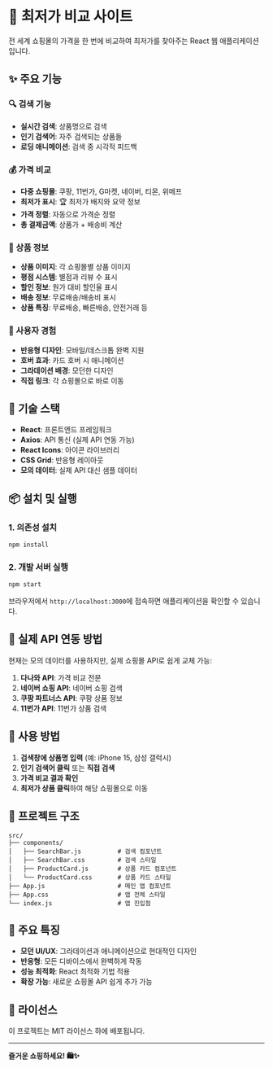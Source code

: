 # 🛒 최저가 비교 사이트

전 세계 쇼핑몰의 가격을 한 번에 비교하여 최저가를 찾아주는 React 웹 애플리케이션입니다.

## ✨ 주요 기능

### 🔍 검색 기능
- **실시간 검색**: 상품명으로 검색
- **인기 검색어**: 자주 검색되는 상품들
- **로딩 애니메이션**: 검색 중 시각적 피드백

### 💰 가격 비교
- **다중 쇼핑몰**: 쿠팡, 11번가, G마켓, 네이버, 티몬, 위메프
- **최저가 표시**: 🏆 최저가 배지와 요약 정보
- **가격 정렬**: 자동으로 가격순 정렬
- **총 결제금액**: 상품가 + 배송비 계산

### 📱 상품 정보
- **상품 이미지**: 각 쇼핑몰별 상품 이미지
- **평점 시스템**: 별점과 리뷰 수 표시
- **할인 정보**: 원가 대비 할인율 표시
- **배송 정보**: 무료배송/배송비 표시
- **상품 특징**: 무료배송, 빠른배송, 안전거래 등

### 🎨 사용자 경험
- **반응형 디자인**: 모바일/데스크톱 완벽 지원
- **호버 효과**: 카드 호버 시 애니메이션
- **그라데이션 배경**: 모던한 디자인
- **직접 링크**: 각 쇼핑몰으로 바로 이동

## 🚀 기술 스택

- **React**: 프론트엔드 프레임워크
- **Axios**: API 통신 (실제 API 연동 가능)
- **React Icons**: 아이콘 라이브러리
- **CSS Grid**: 반응형 레이아웃
- **모의 데이터**: 실제 API 대신 샘플 데이터

## 📦 설치 및 실행

### 1. 의존성 설치
```bash
npm install
```

### 2. 개발 서버 실행
```bash
npm start
```

브라우저에서 `http://localhost:3000`에 접속하면 애플리케이션을 확인할 수 있습니다.

## 🔧 실제 API 연동 방법

현재는 모의 데이터를 사용하지만, 실제 쇼핑몰 API로 쉽게 교체 가능:

1. **다나와 API**: 가격 비교 전문
2. **네이버 쇼핑 API**: 네이버 쇼핑 검색
3. **쿠팡 파트너스 API**: 쿠팡 상품 정보
4. **11번가 API**: 11번가 상품 검색

## 📱 사용 방법

1. **검색창에 상품명 입력** (예: iPhone 15, 삼성 갤럭시)
2. **인기 검색어 클릭** 또는 **직접 검색**
3. **가격 비교 결과 확인**
4. **최저가 상품 클릭**하여 해당 쇼핑몰으로 이동

## 🎯 프로젝트 구조

```
src/
├── components/
│   ├── SearchBar.js          # 검색 컴포넌트
│   ├── SearchBar.css         # 검색 스타일
│   ├── ProductCard.js        # 상품 카드 컴포넌트
│   └── ProductCard.css       # 상품 카드 스타일
├── App.js                    # 메인 앱 컴포넌트
├── App.css                   # 앱 전체 스타일
└── index.js                  # 앱 진입점
```

## 🌟 주요 특징

- **모던 UI/UX**: 그라데이션과 애니메이션으로 현대적인 디자인
- **반응형**: 모든 디바이스에서 완벽하게 작동
- **성능 최적화**: React 최적화 기법 적용
- **확장 가능**: 새로운 쇼핑몰 API 쉽게 추가 가능

## 📄 라이선스

이 프로젝트는 MIT 라이선스 하에 배포됩니다.

---

**즐거운 쇼핑하세요! 🛍️✨**
